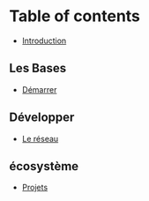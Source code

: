 # Table of contents

* [Introduction](README.md)

## Les Bases

* [Démarrer](les-bases/demarrer.md)

## Développer

* [Le réseau](developper/le-reseau.md)

## écosystème

* [Projets](ecosysteme/projets.md)
